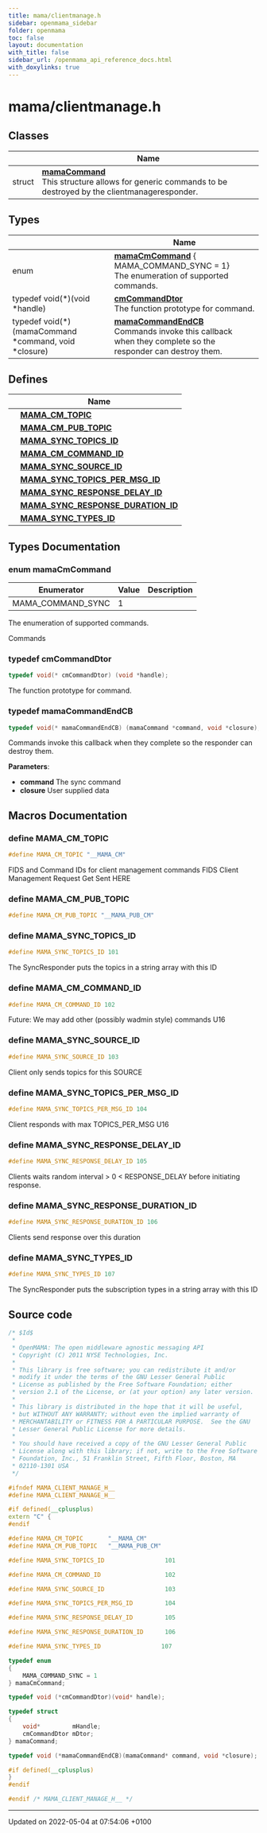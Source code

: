 ```yaml
---
title: mama/clientmanage.h
sidebar: openmama_sidebar
folder: openmama
toc: false
layout: documentation
with_title: false
sidebar_url: /openmama_api_reference_docs.html
with_doxylinks: true
---
```


# mama/clientmanage.h



## Classes

|                | Name           |
| -------------- | -------------- |
| struct | **[mamaCommand](structmamaCommand.html)** <br>This structure allows for generic commands to be destroyed by the clientmanageresponder.  |

## Types

|                | Name           |
| -------------- | -------------- |
| enum| **[mamaCmCommand](clientmanage_8h.html#enum-mamacmcommand)** { MAMA_COMMAND_SYNC = 1}<br>The enumeration of supported commands.  |
| typedef void(*)(void *handle) | **[cmCommandDtor](clientmanage_8h.html#typedef-cmcommanddtor)** <br>The function prototype for command.  |
| typedef void(*)(mamaCommand *command, void *closure) | **[mamaCommandEndCB](clientmanage_8h.html#typedef-mamacommandendcb)** <br>Commands invoke this callback when they complete so the responder can destroy them.  |

## Defines

|                | Name           |
| -------------- | -------------- |
|  | **[MAMA_CM_TOPIC](clientmanage_8h.html#define-mama-cm-topic)**  |
|  | **[MAMA_CM_PUB_TOPIC](clientmanage_8h.html#define-mama-cm-pub-topic)**  |
|  | **[MAMA_SYNC_TOPICS_ID](clientmanage_8h.html#define-mama-sync-topics-id)**  |
|  | **[MAMA_CM_COMMAND_ID](clientmanage_8h.html#define-mama-cm-command-id)**  |
|  | **[MAMA_SYNC_SOURCE_ID](clientmanage_8h.html#define-mama-sync-source-id)**  |
|  | **[MAMA_SYNC_TOPICS_PER_MSG_ID](clientmanage_8h.html#define-mama-sync-topics-per-msg-id)**  |
|  | **[MAMA_SYNC_RESPONSE_DELAY_ID](clientmanage_8h.html#define-mama-sync-response-delay-id)**  |
|  | **[MAMA_SYNC_RESPONSE_DURATION_ID](clientmanage_8h.html#define-mama-sync-response-duration-id)**  |
|  | **[MAMA_SYNC_TYPES_ID](clientmanage_8h.html#define-mama-sync-types-id)**  |

## Types Documentation

### enum mamaCmCommand

| Enumerator | Value | Description |
| ---------- | ----- | ----------- |
| MAMA_COMMAND_SYNC | 1|   |



The enumeration of supported commands. 

Commands 


### typedef cmCommandDtor

```cpp
typedef void(* cmCommandDtor) (void *handle);
```

The function prototype for command. 

### typedef mamaCommandEndCB

```cpp
typedef void(* mamaCommandEndCB) (mamaCommand *command, void *closure);
```

Commands invoke this callback when they complete so the responder can destroy them. 

**Parameters**: 

  * **command** The sync command 
  * **closure** User supplied data 





## Macros Documentation

### define MAMA_CM_TOPIC

```cpp
#define MAMA_CM_TOPIC "__MAMA_CM"
```


FIDS and Command IDs for client management commands FIDS Client Management Request Get Sent HERE 


### define MAMA_CM_PUB_TOPIC

```cpp
#define MAMA_CM_PUB_TOPIC "__MAMA_PUB_CM"
```


### define MAMA_SYNC_TOPICS_ID

```cpp
#define MAMA_SYNC_TOPICS_ID 101
```


The SyncResponder puts the topics in a string array with this ID 


### define MAMA_CM_COMMAND_ID

```cpp
#define MAMA_CM_COMMAND_ID 102
```


Future: We may add other (possibly wadmin style) commands U16 


### define MAMA_SYNC_SOURCE_ID

```cpp
#define MAMA_SYNC_SOURCE_ID 103
```


Client only sends topics for this SOURCE 


### define MAMA_SYNC_TOPICS_PER_MSG_ID

```cpp
#define MAMA_SYNC_TOPICS_PER_MSG_ID 104
```


Client responds with max TOPICS_PER_MSG U16 


### define MAMA_SYNC_RESPONSE_DELAY_ID

```cpp
#define MAMA_SYNC_RESPONSE_DELAY_ID 105
```


Clients waits random interval > 0 < RESPONSE_DELAY before initiating response. 


### define MAMA_SYNC_RESPONSE_DURATION_ID

```cpp
#define MAMA_SYNC_RESPONSE_DURATION_ID 106
```


Clients send response over this duration 


### define MAMA_SYNC_TYPES_ID

```cpp
#define MAMA_SYNC_TYPES_ID 107
```


The SyncResponder puts the subscription types in a string array with this ID 


## Source code

```cpp
/* $Id$
 *
 * OpenMAMA: The open middleware agnostic messaging API
 * Copyright (C) 2011 NYSE Technologies, Inc.
 *
 * This library is free software; you can redistribute it and/or
 * modify it under the terms of the GNU Lesser General Public
 * License as published by the Free Software Foundation; either
 * version 2.1 of the License, or (at your option) any later version.
 *
 * This library is distributed in the hope that it will be useful,
 * but WITHOUT ANY WARRANTY; without even the implied warranty of
 * MERCHANTABILITY or FITNESS FOR A PARTICULAR PURPOSE.  See the GNU
 * Lesser General Public License for more details.
 *
 * You should have received a copy of the GNU Lesser General Public
 * License along with this library; if not, write to the Free Software
 * Foundation, Inc., 51 Franklin Street, Fifth Floor, Boston, MA
 * 02110-1301 USA
 */

#ifndef MAMA_CLIENT_MANAGE_H__
#define MAMA_CLIENT_MANAGE_H__

#if defined(__cplusplus)
extern "C" {
#endif

#define MAMA_CM_TOPIC       "__MAMA_CM"
#define MAMA_CM_PUB_TOPIC   "__MAMA_PUB_CM"

#define MAMA_SYNC_TOPICS_ID                 101

#define MAMA_CM_COMMAND_ID                  102

#define MAMA_SYNC_SOURCE_ID                 103

#define MAMA_SYNC_TOPICS_PER_MSG_ID         104

#define MAMA_SYNC_RESPONSE_DELAY_ID         105

#define MAMA_SYNC_RESPONSE_DURATION_ID      106

#define MAMA_SYNC_TYPES_ID                 107

typedef enum 
{
    MAMA_COMMAND_SYNC = 1 
} mamaCmCommand;

typedef void (*cmCommandDtor)(void* handle);

typedef struct
{
    void*         mHandle;
    cmCommandDtor mDtor; 
} mamaCommand;

typedef void (*mamaCommandEndCB)(mamaCommand* command, void *closure);

#if defined(__cplusplus)
}
#endif

#endif /* MAMA_CLIENT_MANAGE_H__ */
```


-------------------------------

Updated on 2022-05-04 at 07:54:06 +0100
